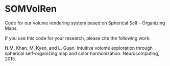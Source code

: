 # SOMVolRen
Code for our volume rendering system based on Spherical Self - Organizing Maps.

If you use this code for your research, please cite the following work:

N.M. Khan, M. Kyan, and L. Guan. Intuitive volume exploration through spherical self-organizing map and color harmonization. Neurocomputing, 2015.
